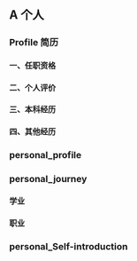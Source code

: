 ## A 个人  
### Profile 简历  
#### 一、任职资格  
#### 二、个人评价  
#### 三、本科经历 
#### 四、其他经历  
### personal_profile  
### personal_journey  
#### 学业  
#### 职业  
### personal_Self-introduction  
